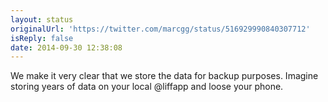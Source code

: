 ```yaml
---
layout: status
originalUrl: 'https://twitter.com/marcgg/status/516929990840307712'
isReply: false
date: 2014-09-30 12:38:08
---
```


We make it very clear that we store the data for backup purposes. Imagine storing years of data on your local @liffapp and loose your phone.
